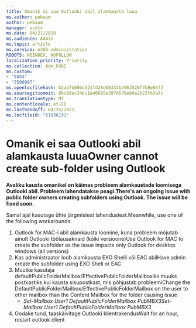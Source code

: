 ```yaml
---
title: Omanik ei saa Outlooki abil alamkausta luua
ms.author: pebaum
author: pebaum
manager: scotv
ms.date: 04/21/2020
ms.audience: Admin
ms.topic: article
ms.service: o365-administration
ROBOTS: NOINDEX, NOFOLLOW
localization_priority: Priority
ms.collection: Adm_O365
ms.custom:
- "5884"
- "3500007"
ms.openlocfilehash: b2ab7b60bc521fd28d68333bb963528f7b9e05f2
ms.sourcegitcommit: 8bc60ec34bc1e40685e3976576e04a2623f63a7c
ms.translationtype: MT
ms.contentlocale: et-EE
ms.lasthandoff: 04/15/2021
ms.locfileid: "51836131"
---
```

# <a name="owner-cannot-create-sub-folder-using-outlook"></a><span data-ttu-id="3e600-102">Omanik ei saa Outlooki abil alamkausta luua</span><span class="sxs-lookup"><span data-stu-id="3e600-102">Owner cannot create sub-folder using Outlook</span></span>

<span data-ttu-id="3e600-103">**Avaliku kausta omanikel on käimas probleem alamkaustade loomisega Outlooki abil. Probleem lahendatakse peagi.**</span><span class="sxs-lookup"><span data-stu-id="3e600-103">**There's an ongoing issue with public folder owners creating subfolders using Outlook. The issue will be fixed soon.**</span></span>

<span data-ttu-id="3e600-104">Samal ajal kasutage ühte järgmistest lahendustest.</span><span class="sxs-lookup"><span data-stu-id="3e600-104">Meanwhile, use one of the following workarounds:</span></span>

1. <span data-ttu-id="3e600-105">Outlook for MAC-i abil alamkausta loomine, kuna probleem mõjutab ainult Outlooki töölauaaknaid (kõiki versioone)</span><span class="sxs-lookup"><span data-stu-id="3e600-105">Use Outlook for MAC to create the subfolder as the issue impacts only Outlook for desktop windows (all versions)</span></span>
2. <span data-ttu-id="3e600-106">Kas administraator loob alamkausta EXO Shelli või EAC abil</span><span class="sxs-lookup"><span data-stu-id="3e600-106">Have admin create the subfolder using EXO Shell or EAC</span></span>
3. <span data-ttu-id="3e600-107">Muutke kasutaja defaultPublicFolderMailbox/EffectivePublicFolderMailboxiks muuks postkastiks kui kausta sisupostkast, mis põhjustab probleemi</span><span class="sxs-lookup"><span data-stu-id="3e600-107">Change the DefaultPublicFolderMailbox/EffectivePublicFolderMailbox on the user to other mailbox than the Content Mailbox for the folder causing issue</span></span>  
    - <span data-ttu-id="3e600-108">*Set-Mailbox User1 DefaultPublicFolderMailbox PubMBX3*</span><span class="sxs-lookup"><span data-stu-id="3e600-108">*Set-Mailbox User1 DefaultPublicFolderMailbox PubMBX3*</span></span>
4. <span data-ttu-id="3e600-109">Oodake tund, taaskäivitage Outlooki klientrakendus</span><span class="sxs-lookup"><span data-stu-id="3e600-109">Wait for an hour, restart outlook client</span></span>